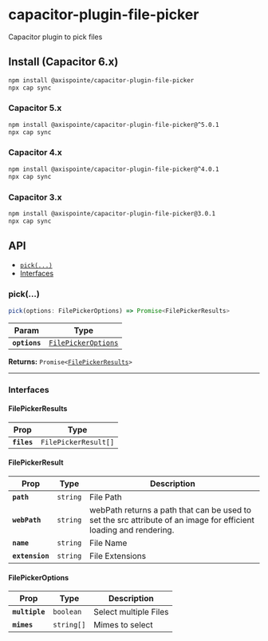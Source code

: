 # capacitor-plugin-file-picker

Capacitor plugin to pick files

## Install (Capacitor 6.x)

```bash
npm install @axispointe/capacitor-plugin-file-picker
npx cap sync
```

### Capacitor 5.x

```bash
npm install @axispointe/capacitor-plugin-file-picker@^5.0.1
npx cap sync
```

### Capacitor 4.x

```bash
npm install @axispointe/capacitor-plugin-file-picker@^4.0.1
npx cap sync
```

### Capacitor 3.x

```bash
npm install @axispointe/capacitor-plugin-file-picker@3.0.1
npx cap sync
```

## API

<docgen-index>

* [`pick(...)`](#pick)
* [Interfaces](#interfaces)

</docgen-index>

<docgen-api>
<!--Update the source file JSDoc comments and rerun docgen to update the docs below-->

### pick(...)

```typescript
pick(options: FilePickerOptions) => Promise<FilePickerResults>
```

| Param         | Type                                                            |
| ------------- | --------------------------------------------------------------- |
| **`options`** | <code><a href="#filepickeroptions">FilePickerOptions</a></code> |

**Returns:** <code>Promise&lt;<a href="#filepickerresults">FilePickerResults</a>&gt;</code>

--------------------


### Interfaces


#### FilePickerResults

| Prop        | Type                            |
| ----------- | ------------------------------- |
| **`files`** | <code>FilePickerResult[]</code> |


#### FilePickerResult

| Prop            | Type                | Description                                                                                                       |
| --------------- | ------------------- | ----------------------------------------------------------------------------------------------------------------- |
| **`path`**      | <code>string</code> | File Path                                                                                                         |
| **`webPath`**   | <code>string</code> | webPath returns a path that can be used to set the src attribute of an image for efficient loading and rendering. |
| **`name`**      | <code>string</code> | File Name                                                                                                         |
| **`extension`** | <code>string</code> | File Extensions                                                                                                   |


#### FilePickerOptions

| Prop           | Type                  | Description           |
| -------------- | --------------------- | --------------------- |
| **`multiple`** | <code>boolean</code>  | Select multiple Files |
| **`mimes`**    | <code>string[]</code> | Mimes to select       |

</docgen-api>
